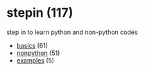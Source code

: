 # stepin (117)
step in to learn python and non-python codes

+ [basics](basics/README.md) (61)
+ [nonpython](nonpython/README.md) (51)
+ [examples](examples/README.md) (5)
